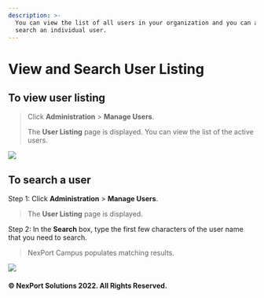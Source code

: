 ```yaml
---
description: >-
  You can view the list of all users in your organization and you can also
  search an individual user.
---
```


# View and Search User Listing

## **To view user listing**

> Click **Administration** > **Manage Users**.
>
> The **User Listing** page is displayed. You can view the list of the active users.

![](https://www.nexportcampus.com/Content/Guides/aweb/Content/Resources/Images/Manage\_Users/User\_Listing\_550x204.png)

## **To search a user**

Step 1:  Click **Administration** > **Manage Users**.

> The **User Listing** page is displayed.

Step 2:  In the **Search** box, type the first few characters of the user name that you need to search.

> NexPort Campus populates matching results.

![](https://www.nexportcampus.com/Content/Guides/aweb/Content/Resources/Images/Manage\_Users/User\_Listing\_Search\_550x170.png)

#### © NexPort Solutions 2022. All Rights Reserved.
